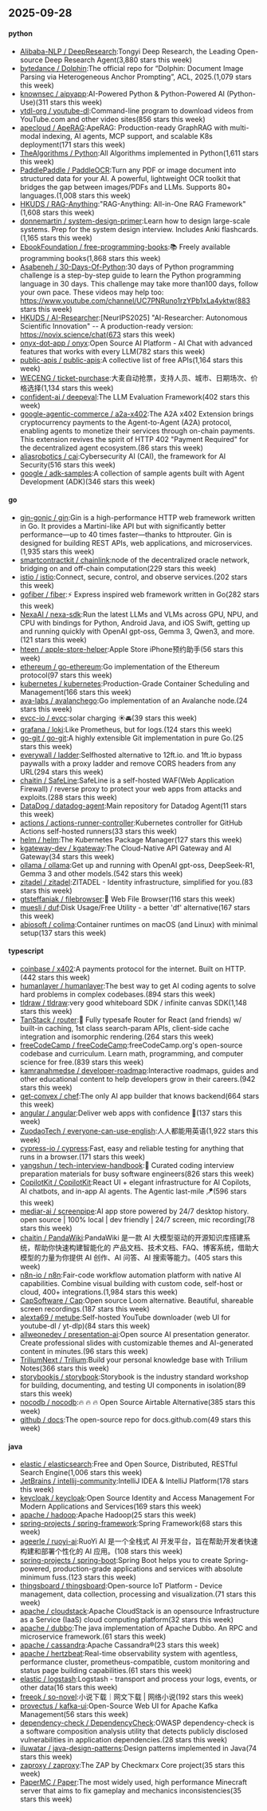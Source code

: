 ## 2025-09-28

#### python
* [Alibaba-NLP / DeepResearch](https://github.com/Alibaba-NLP/DeepResearch):Tongyi Deep Research, the Leading Open-source Deep Research Agent(3,880 stars this week)
* [bytedance / Dolphin](https://github.com/bytedance/Dolphin):The official repo for “Dolphin: Document Image Parsing via Heterogeneous Anchor Prompting”, ACL, 2025.(1,079 stars this week)
* [knownsec / aipyapp](https://github.com/knownsec/aipyapp):AI-Powered Python & Python-Powered AI (Python-Use)(311 stars this week)
* [ytdl-org / youtube-dl](https://github.com/ytdl-org/youtube-dl):Command-line program to download videos from YouTube.com and other video sites(856 stars this week)
* [apecloud / ApeRAG](https://github.com/apecloud/ApeRAG):ApeRAG: Production-ready GraphRAG with multi-modal indexing, AI agents, MCP support, and scalable K8s deployment(171 stars this week)
* [TheAlgorithms / Python](https://github.com/TheAlgorithms/Python):All Algorithms implemented in Python(1,611 stars this week)
* [PaddlePaddle / PaddleOCR](https://github.com/PaddlePaddle/PaddleOCR):Turn any PDF or image document into structured data for your AI. A powerful, lightweight OCR toolkit that bridges the gap between images/PDFs and LLMs. Supports 80+ languages.(1,008 stars this week)
* [HKUDS / RAG-Anything](https://github.com/HKUDS/RAG-Anything):"RAG-Anything: All-in-One RAG Framework"(1,608 stars this week)
* [donnemartin / system-design-primer](https://github.com/donnemartin/system-design-primer):Learn how to design large-scale systems. Prep for the system design interview. Includes Anki flashcards.(1,165 stars this week)
* [EbookFoundation / free-programming-books](https://github.com/EbookFoundation/free-programming-books):📚 Freely available programming books(1,868 stars this week)
* [Asabeneh / 30-Days-Of-Python](https://github.com/Asabeneh/30-Days-Of-Python):30 days of Python programming challenge is a step-by-step guide to learn the Python programming language in 30 days. This challenge may take more than100 days, follow your own pace. These videos may help too: https://www.youtube.com/channel/UC7PNRuno1rzYPb1xLa4yktw(883 stars this week)
* [HKUDS / AI-Researcher](https://github.com/HKUDS/AI-Researcher):[NeurIPS2025] "AI-Researcher: Autonomous Scientific Innovation" -- A production-ready version: https://novix.science/chat(673 stars this week)
* [onyx-dot-app / onyx](https://github.com/onyx-dot-app/onyx):Open Source AI Platform - AI Chat with advanced features that works with every LLM(782 stars this week)
* [public-apis / public-apis](https://github.com/public-apis/public-apis):A collective list of free APIs(1,164 stars this week)
* [WECENG / ticket-purchase](https://github.com/WECENG/ticket-purchase):大麦自动抢票，支持人员、城市、日期场次、价格选择(1,134 stars this week)
* [confident-ai / deepeval](https://github.com/confident-ai/deepeval):The LLM Evaluation Framework(402 stars this week)
* [google-agentic-commerce / a2a-x402](https://github.com/google-agentic-commerce/a2a-x402):The A2A x402 Extension brings cryptocurrency payments to the Agent-to-Agent (A2A) protocol, enabling agents to monetize their services through on-chain payments. This extension revives the spirit of HTTP 402 "Payment Required" for the decentralized agent ecosystem.(86 stars this week)
* [aliasrobotics / cai](https://github.com/aliasrobotics/cai):Cybersecurity AI (CAI), the framework for AI Security(516 stars this week)
* [google / adk-samples](https://github.com/google/adk-samples):A collection of sample agents built with Agent Development (ADK)(346 stars this week)

#### go
* [gin-gonic / gin](https://github.com/gin-gonic/gin):Gin is a high-performance HTTP web framework written in Go. It provides a Martini-like API but with significantly better performance—up to 40 times faster—thanks to httprouter. Gin is designed for building REST APIs, web applications, and microservices.(1,935 stars this week)
* [smartcontractkit / chainlink](https://github.com/smartcontractkit/chainlink):node of the decentralized oracle network, bridging on and off-chain computation(229 stars this week)
* [istio / istio](https://github.com/istio/istio):Connect, secure, control, and observe services.(202 stars this week)
* [gofiber / fiber](https://github.com/gofiber/fiber):⚡️ Express inspired web framework written in Go(282 stars this week)
* [NexaAI / nexa-sdk](https://github.com/NexaAI/nexa-sdk):Run the latest LLMs and VLMs across GPU, NPU, and CPU with bindings for Python, Android Java, and iOS Swift, getting up and running quickly with OpenAI gpt-oss, Gemma 3, Qwen3, and more.(121 stars this week)
* [hteen / apple-store-helper](https://github.com/hteen/apple-store-helper):Apple Store iPhone预约助手(56 stars this week)
* [ethereum / go-ethereum](https://github.com/ethereum/go-ethereum):Go implementation of the Ethereum protocol(97 stars this week)
* [kubernetes / kubernetes](https://github.com/kubernetes/kubernetes):Production-Grade Container Scheduling and Management(166 stars this week)
* [ava-labs / avalanchego](https://github.com/ava-labs/avalanchego):Go implementation of an Avalanche node.(24 stars this week)
* [evcc-io / evcc](https://github.com/evcc-io/evcc):solar charging ☀️🚘(39 stars this week)
* [grafana / loki](https://github.com/grafana/loki):Like Prometheus, but for logs.(124 stars this week)
* [go-git / go-git](https://github.com/go-git/go-git):A highly extensible Git implementation in pure Go.(25 stars this week)
* [everywall / ladder](https://github.com/everywall/ladder):Selfhosted alternative to 12ft.io. and 1ft.io bypass paywalls with a proxy ladder and remove CORS headers from any URL(294 stars this week)
* [chaitin / SafeLine](https://github.com/chaitin/SafeLine):SafeLine is a self-hosted WAF(Web Application Firewall) / reverse proxy to protect your web apps from attacks and exploits.(288 stars this week)
* [DataDog / datadog-agent](https://github.com/DataDog/datadog-agent):Main repository for Datadog Agent(11 stars this week)
* [actions / actions-runner-controller](https://github.com/actions/actions-runner-controller):Kubernetes controller for GitHub Actions self-hosted runners(33 stars this week)
* [helm / helm](https://github.com/helm/helm):The Kubernetes Package Manager(127 stars this week)
* [kgateway-dev / kgateway](https://github.com/kgateway-dev/kgateway):The Cloud-Native API Gateway and AI Gateway(34 stars this week)
* [ollama / ollama](https://github.com/ollama/ollama):Get up and running with OpenAI gpt-oss, DeepSeek-R1, Gemma 3 and other models.(542 stars this week)
* [zitadel / zitadel](https://github.com/zitadel/zitadel):ZITADEL - Identity infrastructure, simplified for you.(83 stars this week)
* [gtsteffaniak / filebrowser](https://github.com/gtsteffaniak/filebrowser):📂 Web File Browser(116 stars this week)
* [muesli / duf](https://github.com/muesli/duf):Disk Usage/Free Utility - a better 'df' alternative(167 stars this week)
* [abiosoft / colima](https://github.com/abiosoft/colima):Container runtimes on macOS (and Linux) with minimal setup(137 stars this week)

#### typescript
* [coinbase / x402](https://github.com/coinbase/x402):A payments protocol for the internet. Built on HTTP.(442 stars this week)
* [humanlayer / humanlayer](https://github.com/humanlayer/humanlayer):The best way to get AI coding agents to solve hard problems in complex codebases.(894 stars this week)
* [tldraw / tldraw](https://github.com/tldraw/tldraw):very good whiteboard SDK / infinite canvas SDK(1,148 stars this week)
* [TanStack / router](https://github.com/TanStack/router):🤖 Fully typesafe Router for React (and friends) w/ built-in caching, 1st class search-param APIs, client-side cache integration and isomorphic rendering.(264 stars this week)
* [freeCodeCamp / freeCodeCamp](https://github.com/freeCodeCamp/freeCodeCamp):freeCodeCamp.org's open-source codebase and curriculum. Learn math, programming, and computer science for free.(839 stars this week)
* [kamranahmedse / developer-roadmap](https://github.com/kamranahmedse/developer-roadmap):Interactive roadmaps, guides and other educational content to help developers grow in their careers.(942 stars this week)
* [get-convex / chef](https://github.com/get-convex/chef):The only AI app builder that knows backend(664 stars this week)
* [angular / angular](https://github.com/angular/angular):Deliver web apps with confidence 🚀(137 stars this week)
* [ZuodaoTech / everyone-can-use-english](https://github.com/ZuodaoTech/everyone-can-use-english):人人都能用英语(1,922 stars this week)
* [cypress-io / cypress](https://github.com/cypress-io/cypress):Fast, easy and reliable testing for anything that runs in a browser.(171 stars this week)
* [yangshun / tech-interview-handbook](https://github.com/yangshun/tech-interview-handbook):💯 Curated coding interview preparation materials for busy software engineers(826 stars this week)
* [CopilotKit / CopilotKit](https://github.com/CopilotKit/CopilotKit):React UI + elegant infrastructure for AI Copilots, AI chatbots, and in-app AI agents. The Agentic last-mile 🪁(596 stars this week)
* [mediar-ai / screenpipe](https://github.com/mediar-ai/screenpipe):AI app store powered by 24/7 desktop history. open source | 100% local | dev friendly | 24/7 screen, mic recording(78 stars this week)
* [chaitin / PandaWiki](https://github.com/chaitin/PandaWiki):PandaWiki 是一款 AI 大模型驱动的开源知识库搭建系统，帮助你快速构建智能化的 产品文档、技术文档、FAQ、博客系统，借助大模型的力量为你提供 AI 创作、AI 问答、AI 搜索等能力。(405 stars this week)
* [n8n-io / n8n](https://github.com/n8n-io/n8n):Fair-code workflow automation platform with native AI capabilities. Combine visual building with custom code, self-host or cloud, 400+ integrations.(1,984 stars this week)
* [CapSoftware / Cap](https://github.com/CapSoftware/Cap):Open source Loom alternative. Beautiful, shareable screen recordings.(187 stars this week)
* [alexta69 / metube](https://github.com/alexta69/metube):Self-hosted YouTube downloader (web UI for youtube-dl / yt-dlp)(84 stars this week)
* [allweonedev / presentation-ai](https://github.com/allweonedev/presentation-ai):Open source AI presentation generator. Create professional slides with customizable themes and AI-generated content in minutes.(96 stars this week)
* [TriliumNext / Trilium](https://github.com/TriliumNext/Trilium):Build your personal knowledge base with Trilium Notes(366 stars this week)
* [storybookjs / storybook](https://github.com/storybookjs/storybook):Storybook is the industry standard workshop for building, documenting, and testing UI components in isolation(89 stars this week)
* [nocodb / nocodb](https://github.com/nocodb/nocodb):🔥 🔥 🔥 Open Source Airtable Alternative(385 stars this week)
* [github / docs](https://github.com/github/docs):The open-source repo for docs.github.com(49 stars this week)

#### java
* [elastic / elasticsearch](https://github.com/elastic/elasticsearch):Free and Open Source, Distributed, RESTful Search Engine(1,006 stars this week)
* [JetBrains / intellij-community](https://github.com/JetBrains/intellij-community):IntelliJ IDEA & IntelliJ Platform(178 stars this week)
* [keycloak / keycloak](https://github.com/keycloak/keycloak):Open Source Identity and Access Management For Modern Applications and Services(169 stars this week)
* [apache / hadoop](https://github.com/apache/hadoop):Apache Hadoop(25 stars this week)
* [spring-projects / spring-framework](https://github.com/spring-projects/spring-framework):Spring Framework(68 stars this week)
* [ageerle / ruoyi-ai](https://github.com/ageerle/ruoyi-ai):RuoYi AI 是一个全栈式 AI 开发平台，旨在帮助开发者快速构建和部署个性化的 AI 应用。(108 stars this week)
* [spring-projects / spring-boot](https://github.com/spring-projects/spring-boot):Spring Boot helps you to create Spring-powered, production-grade applications and services with absolute minimum fuss.(123 stars this week)
* [thingsboard / thingsboard](https://github.com/thingsboard/thingsboard):Open-source IoT Platform - Device management, data collection, processing and visualization.(71 stars this week)
* [apache / cloudstack](https://github.com/apache/cloudstack):Apache CloudStack is an opensource Infrastructure as a Service (IaaS) cloud computing platform(32 stars this week)
* [apache / dubbo](https://github.com/apache/dubbo):The java implementation of Apache Dubbo. An RPC and microservice framework.(61 stars this week)
* [apache / cassandra](https://github.com/apache/cassandra):Apache Cassandra®(23 stars this week)
* [apache / hertzbeat](https://github.com/apache/hertzbeat):Real-time observability system with agentless, performance cluster, prometheus-compatible, custom monitoring and status page building capabilities.(61 stars this week)
* [elastic / logstash](https://github.com/elastic/logstash):Logstash - transport and process your logs, events, or other data(16 stars this week)
* [freeok / so-novel](https://github.com/freeok/so-novel):小说下载｜网文下载 | 网络小说(192 stars this week)
* [provectus / kafka-ui](https://github.com/provectus/kafka-ui):Open-Source Web UI for Apache Kafka Management(56 stars this week)
* [dependency-check / DependencyCheck](https://github.com/dependency-check/DependencyCheck):OWASP dependency-check is a software composition analysis utility that detects publicly disclosed vulnerabilities in application dependencies.(28 stars this week)
* [iluwatar / java-design-patterns](https://github.com/iluwatar/java-design-patterns):Design patterns implemented in Java(74 stars this week)
* [zaproxy / zaproxy](https://github.com/zaproxy/zaproxy):The ZAP by Checkmarx Core project(35 stars this week)
* [PaperMC / Paper](https://github.com/PaperMC/Paper):The most widely used, high performance Minecraft server that aims to fix gameplay and mechanics inconsistencies(35 stars this week)
